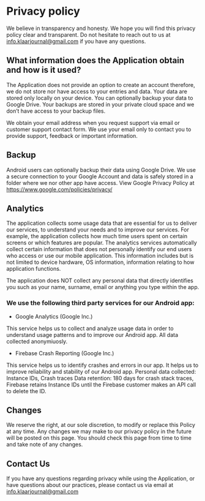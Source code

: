 # Privacy policy

We believe in transparency and honesty. We hope you will find this privacy policy clear and transparent. Do not hesitate to reach out to us at info.klaarjournal@gmail.com if you have any questions.

## What information does the Application obtain and how is it used?

The Application does not provide an option to create an account therefore, we do not store nor have access to your entries and data. Your data are stored only locally on your device. You can optionally backup your data to Google Drive. Your backups are stored in your private cloud space and we don’t have access to your backup files.

We obtain your email address when you request support via email or customer support contact form. We use your email only to contact you to provide support, feedback or important information.

## Backup

Android users can optionally backup their data using Google Drive. We use a secure connection to your Google Account and data is safely stored in a folder where we nor other app have access. View Google Privacy Policy at https://www.google.com/policies/privacy/

## Analytics

The application collects some usage data that are essential for us to deliver our services, to understand your needs and to improve our services. For example, the application collects how much time users spent on certain screens or which features are popular. The analytics services automatically collect certain information that does not personally identify our end users who access or use our mobile application. This information includes but is not limited to device hardware, OS information, information relating to how application functions.

The application does NOT collect any personal data that directly identifies you such as your name, surname, email or anything you type within the app.

### We use the following third party services for our Android app:

- Google Analytics (Google Inc.)

This service helps us to collect and analyze usage data in order to understand usage patterns and to improve our Android app. All data collected anonymiuosly.

- Firebase Crash Reporting (Google Inc.)

This service helps us to identify crashes and errors in our app. It helps us to improve reliability and stability of our Android app.
Personal data collected: Instance IDs, Crash traces
Data retention: 180 days for crash stack traces, Firebase retains Instance IDs until the Firebase customer makes an API call to delete the ID.

## Changes

We reserve the right, at our sole discretion, to modify or replace this Policy at any time. Any changes we may make to our privacy policy in the future will be posted on this page. You should check this page from time to time and take note of any changes.

## Contact Us
If you have any questions regarding privacy while using the Application, or have questions about our practices, please contact us via email at info.klaarjournal@gmail.com

